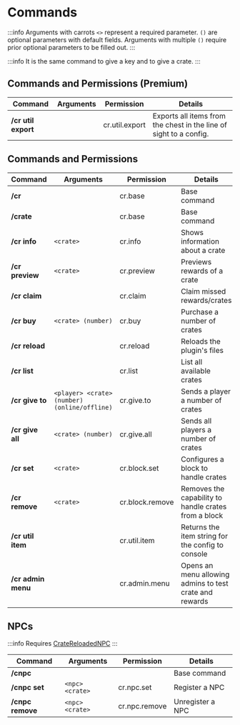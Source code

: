 # Commands

:::info
Arguments with carrots `<>` represent a required parameter. `()` are optional parameters with default fields.
Arguments with multiple `()` require prior optional parameters to be filled out.
:::

:::info
It is the same command to give a key and to give a crate.
:::

## Commands and Permissions (Premium)

| **Command**         | **Arguments** | **Permission** | **Details**                                                        |
| ------------------- | ------------- | -------------- | ------------------------------------------------------------------ |
| **/cr util export** |               | cr.util.export | Exports all items from the chest in the line of sight to a config. |

## Commands and Permissions

| **Command**       | **Arguments**                                | **Permission**  | **Details**                                          |
| ----------------- | -------------------------------------------- | --------------- | ---------------------------------------------------- |
| **/cr**           |                                              | cr.base         | Base command                                         |
| **/crate**        |                                              | cr.base         | Base command                                         |
| **/cr info**      | `<crate>`                                    | cr.info         | Shows information about a crate                      |
| **/cr preview**   | `<crate>`                                    | cr.preview      | Previews rewards of a crate                          |
| **/cr claim**     |                                              | cr.claim        | Claim missed rewards/crates                          |
| **/cr buy**       | `<crate> (number)`                           | cr.buy          | Purchase a number of crates                          |
| **/cr reload**    |                                              | cr.reload       | Reloads the plugin's files                           |
| **/cr list**      |                                              | cr.list         | List all available crates                            |
| **/cr give to**   | `<player> <crate> (number) (online/offline)` | cr.give.to      | Sends a player a number of crates                    |
| **/cr give all**  | `<crate> (number)`                           | cr.give.all     | Sends all players a number of crates                 |
| **/cr set**       | `<crate>`                                    | cr.block.set    | Configures a block to handle crates                  |
| **/cr remove**    | `<crate>`                                    | cr.block.remove | Removes the capability to handle crates from a block |
| **/cr util item** |                                              | cr.util.item    | Returns the item string for the config to console    |
| **/cr admin menu** |                                             | cr.admin.menu    | Opens an menu allowing admins to test crate and rewards    |

## NPCs

:::info
Requires [CrateReloadedNPC](installation)
:::

| **Command**      | **Arguments**   | **Permission** | **Details**      |
| ---------------- | --------------- | -------------- | ---------------- |
| **/cnpc**        |                 |                | Base command     |
| **/cnpc set**    | `<npc> <crate>` | cr.npc.set     | Register a NPC   |
| **/cnpc remove** | `<npc> <crate>` | cr.npc.remove  | Unregister a NPC |
